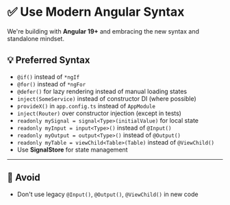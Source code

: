 # ✅ Use Modern Angular Syntax

We're building with **Angular 19+** and embracing the new syntax and standalone mindset.

## 💡 Preferred Syntax

- `@if()` instead of `*ngIf`
- `@for()` instead of `*ngFor`
- `@defer()` for lazy rendering instead of manual loading states
- `inject(SomeService)` instead of constructor DI (where possible)
- `provideX()` in `app.config.ts` instead of `AppModule`
- `inject(Router)` over constructor injection (except in tests)
- `readonly mySignal = signal<Type>(initialValue)` for local state
- `readonly myInput = input<Type>()` instead of `@Input()`
- `readonly myOutput = output<Type>()` instead of `@Output()`
- `readonly myTable = viewChild<Table>(Table)` instead of `@ViewChild()`
- Use **SignalStore** for state management

---

## 🚫 Avoid

- Don't use legacy `@Input()`, `@Output()`, `@ViewChild()` in new code
